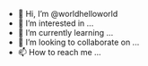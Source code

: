 - 👋 Hi, I’m @worldhelloworld
- 👀 I’m interested in ...
- 🌱 I’m currently learning ...
- 💞️ I’m looking to collaborate on ...
- 📫 How to reach me ...

<!---
worldhelloworld/worldhelloworld is a ✨ special ✨ repository because its `README.md` (this file) appears on your GitHub profile.
You can click the Preview link to take a look at your changes.
--->
